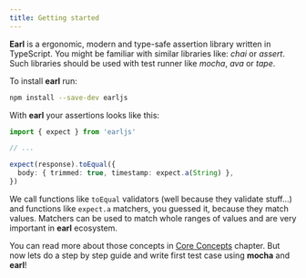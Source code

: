 ```yaml
---
title: Getting started
---
```


**Earl** is a ergonomic, modern and type-safe assertion library written in
TypeScript. You might be familiar with similar libraries like: _chai_ or
_assert_. Such libraries should be used with test runner like _mocha_, _ava_ or
_tape_.

To install **earl** run:

```sh
npm install --save-dev earljs
```

With **earl** your assertions looks like this:

```typescript
import { expect } from 'earljs'

// ...

expect(response).toEqual({
  body: { trimmed: true, timestamp: expect.a(String) },
})
```

We call functions like `toEqual` validators (well because they validate
stuff...) and functions like `expect.a` matchers, you guessed it, because they
match values. Matchers can be used to match whole ranges of values and are very
important in **earl** ecosystem.

You can read more about those concepts in [Core Concepts](./core-concepts)
chapter. But now lets do a step by step guide and write first test case using
**mocha** and **earl**!
